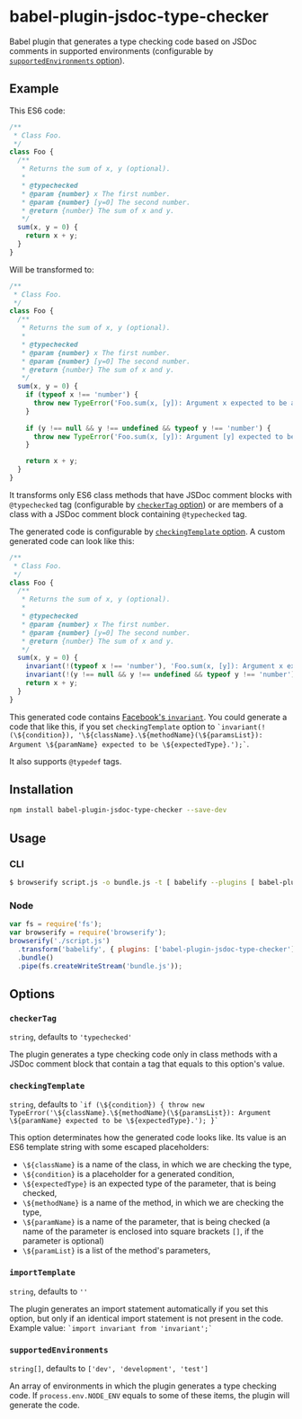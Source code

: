 # babel-plugin-jsdoc-type-checker
Babel plugin that generates a type checking code based on JSDoc comments in supported environments (configurable by [`supportedEnvironments` option](#supportedenvironments)).

## Example

This ES6 code:

```javascript
/**
 * Class Foo.
 */
class Foo {
  /**
   * Returns the sum of x, y (optional).
   *
   * @typechecked
   * @param {number} x The first number.
   * @param {number} [y=0] The second number.
   * @return {number} The sum of x and y.
   */
  sum(x, y = 0) {
    return x + y;
  }
}
```

Will be transformed to:

```javascript
/**
 * Class Foo.
 */
class Foo {
  /**
   * Returns the sum of x, y (optional).
   *
   * @typechecked
   * @param {number} x The first number.
   * @param {number} [y=0] The second number.
   * @return {number} The sum of x and y.
   */
  sum(x, y = 0) {
    if (typeof x !== 'number') {
      throw new TypeError('Foo.sum(x, [y]): Argument x expected to be a number.');
    }
		
    if (y !== null && y !== undefined && typeof y !== 'number') {
      throw new TypeError('Foo.sum(x, [y]): Argument [y] expected to be a number.');
    }

    return x + y;
  }
}
```

It transforms only ES6 class methods that have JSDoc comment blocks with `@typechecked` tag (configurable by [`checkerTag` option](#checkertag)) or are members of a class with a JSDoc comment block containing `@typechecked` tag.

The generated code is configurable by [`checkingTemplate` option](#checkingtemplate). A custom generated code can look like this:

```javascript
/**
 * Class Foo.
 */
class Foo {
  /**
   * Returns the sum of x, y (optional).
   *
   * @typechecked
   * @param {number} x The first number.
   * @param {number} [y=0] The second number.
   * @return {number} The sum of x and y.
   */
  sum(x, y = 0) {
    invariant(!(typeof x !== 'number'), 'Foo.sum(x, [y]): Argument x expected to be a number.');
    invariant(!(y !== null && y !== undefined && typeof y !== 'number'), 'Foo.sum(x, [y]): Argument [y] expected to be a number.');
    return x + y;
  }
}
```

This generated code contains [Facebook's `invariant`](https://www.npmjs.com/package/invariant). You could generate a code that like this, if you set `checkingTemplate` option to `` `invariant(!(\${condition}), '\${className}.\${methodName}(\${paramsList}): Argument \${paramName} expected to be \${expectedType}.');` ``.

It also supports `@typedef` tags.

## Installation
```sh
npm install babel-plugin-jsdoc-type-checker --save-dev
```

## Usage

### CLI

```sh
$ browserify script.js -o bundle.js -t [ babelify --plugins [ babel-plugin-jsdoc-type-checker ] ]
```

### Node

```javascript
var fs = require('fs');
var browserify = require('browserify');
browserify('./script.js')
  .transform('babelify', { plugins: ['babel-plugin-jsdoc-type-checker'] })
  .bundle()
  .pipe(fs.createWriteStream('bundle.js'));
```

## Options

### `checkerTag`

`string`, defaults to `'typechecked'`

The plugin generates a type checking code only in class methods with a JSDoc
comment block that contain a tag that equals to this option's value. 

### `checkingTemplate`

`string`, defaults to
``
`if (\${condition}) {
	throw new TypeError('\${className}.\${methodName}(\${paramsList}): Argument \${paramName} expected to be \${expectedType}.');
}` ``

This option determinates how the generated code looks like. Its value is an ES6 template string with some escaped placeholders:
- `\${className}` is a name of the class, in which we are checking the type,
- `\${condition}` is a placeholder for a generated condition,
- `\${expectedType}` is an expected type of the parameter, that is being checked, 
- `\${methodName}` is a name of the method, in which we are checking the type,
- `\${paramName}` is a name of the parameter, that is being checked (a name of
  the parameter is enclosed into square brackets `[]`, if the parameter is optional)
- `\${paramList}` is a list of the method's parameters,

### `importTemplate`

`string`, defaults to `''`

The plugin generates an import statement automatically if you set this option, but only if an identical import statement is not present in the code.
Example value: `` `import invariant from 'invariant';` ``

### `supportedEnvironments`

`string[]`, defaults to `['dev', 'development', 'test']`

An array of environments in which the plugin generates a type checking code. If `process.env.NODE_ENV` equals to some of these items, the plugin will generate the code.
